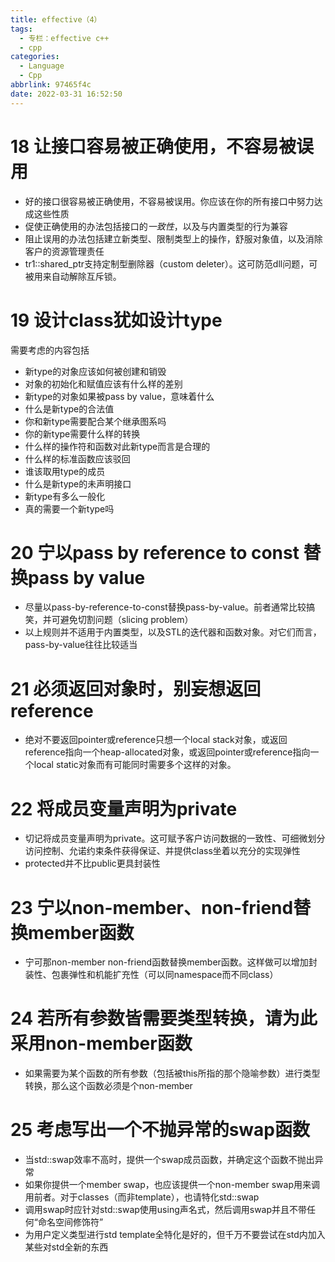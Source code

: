 ```yaml
---
title: effective（4）
tags:
  - 专栏：effective c++
  - cpp
categories:
  - Language
  - Cpp
abbrlink: 97465f4c
date: 2022-03-31 16:52:50
---
```


# 18 让接口容易被正确使用，不容易被误用
- 好的接口很容易被正确使用，不容易被误用。你应该在你的所有接口中努力达成这些性质
- 促使正确使用的办法包括接口的*一致性*，以及与内置类型的行为兼容
- 阻止误用的办法包括建立新类型、限制类型上的操作，舒服对象值，以及消除客户的资源管理责任
- tr1::shared_ptr支持定制型删除器（custom deleter）。这可防范dll问题，可被用来自动解除互斥锁。

# 19 设计class犹如设计type

需要考虑的内容包括
- 新type的对象应该如何被创建和销毁
- 对象的初始化和赋值应该有什么样的差别
- 新type的对象如果被pass by value，意味着什么
- 什么是新type的合法值
- 你和新type需要配合某个继承图系吗
- 你的新type需要什么样的转换
- 什么样的操作符和函数对此新type而言是合理的
- 什么样的标准函数应该驳回
- 谁该取用type的成员
- 什么是新type的未声明接口
- 新type有多么一般化
- 真的需要一个新type吗

# 20 宁以pass by reference to const 替换pass by value

- 尽量以pass-by-reference-to-const替换pass-by-value。前者通常比较搞笑，并可避免切割问题（slicing problem）
- 以上规则并不适用于内置类型，以及STL的迭代器和函数对象。对它们而言，pass-by-value往往比较适当

# 21 必须返回对象时，别妄想返回reference

- 绝对不要返回pointer或reference只想一个local stack对象，或返回reference指向一个heap-allocated对象，或返回pointer或reference指向一个local static对象而有可能同时需要多个这样的对象。

# 22 将成员变量声明为private

- 切记将成员变量声明为private。这可赋予客户访问数据的一致性、可细微划分访问控制、允诺约束条件获得保证、并提供class坐着以充分的实现弹性
- protected并不比public更具封装性

# 23 宁以non-member、non-friend替换member函数

- 宁可那non-member non-friend函数替换member函数。这样做可以增加封装性、包裹弹性和机能扩充性（可以同namespace而不同class）

# 24 若所有参数皆需要类型转换，请为此采用non-member函数

- 如果需要为某个函数的所有参数（包括被this所指的那个隐喻参数）进行类型转换，那么这个函数必须是个non-member

# 25 考虑写出一个不抛异常的swap函数

- 当std::swap效率不高时，提供一个swap成员函数，并确定这个函数不抛出异常
- 如果你提供一个member swap，也应该提供一个non-member swap用来调用前者。对于classes（而非template），也请特化std::swap
- 调用swap时应针对std::swap使用using声名式，然后调用swap并且不带任何“命名空间修饰符”
- 为用户定义类型进行std template全特化是好的，但千万不要尝试在std内加入某些对std全新的东西
